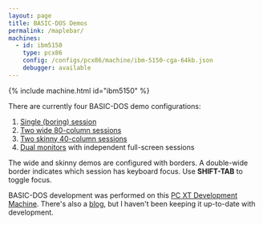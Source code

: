 ```yaml
---
layout: page
title: BASIC-DOS Demos
permalink: /maplebar/
machines:
  - id: ibm5150
    type: pcx86
    config: /configs/pcx86/machine/ibm-5150-cga-64kb.json
    debugger: available
---
```


{% include machine.html id="ibm5150" %}

There are currently four BASIC-DOS demo configurations:

 1. [Single (boring) session](?autoStart=true)
 2. [Two wide 80-column sessions](?autoMount={A:{name:"BASIC-DOS2"}})
 3. [Two skinny 40-column sessions](?autoMount={A:{name:"BASIC-DOS3"}})
 4. [Dual monitors](dual/) with independent full-screen sessions

The wide and skinny demos are configured with borders.  A double-wide border
indicates which session has keyboard focus.  Use **SHIFT-TAB** to toggle focus.

BASIC-DOS development was performed on this [PC XT Development Machine](dev/).
There's also a [blog](blog/), but I haven't been keeping it up-to-date with
development.
